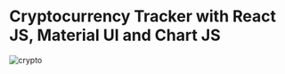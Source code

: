 # Cryptocurrency Tracker with React JS, Material UI and Chart JS

![crypto](https://user-images.githubusercontent.com/51760520/136682357-5d269bb9-0e36-4f26-a468-fb2963dd9468.png)
